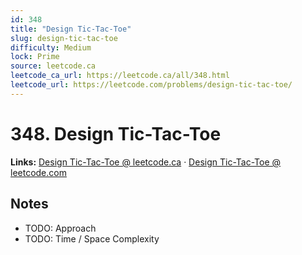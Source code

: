```yaml
--- 
id: 348
title: "Design Tic-Tac-Toe"
slug: design-tic-tac-toe
difficulty: Medium
lock: Prime
source: leetcode.ca
leetcode_ca_url: https://leetcode.ca/all/348.html
leetcode_url: https://leetcode.com/problems/design-tic-tac-toe/
---
```


# 348. Design Tic-Tac-Toe

**Links:** [Design Tic-Tac-Toe @ leetcode.ca](https://leetcode.ca/all/348.html) · [Design Tic-Tac-Toe @ leetcode.com](https://leetcode.com/problems/design-tic-tac-toe/)

## Notes
- TODO: Approach
- TODO: Time / Space Complexity
